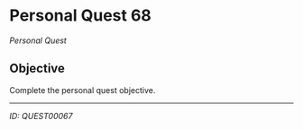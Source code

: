 # Personal Quest 68

*Personal Quest*

## Objective
Complete the personal quest objective.

---
*ID: QUEST00067*